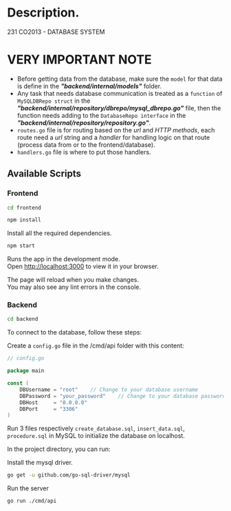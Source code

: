 # Description.

231 CO2013 - DATABASE SYSTEM

# VERY IMPORTANT NOTE

- Before getting data from the database, make sure the `model` for that data is define in the **_"backend/internal/models"_** folder.
- Any task that needs database communication is treated as a `function` of `MySQLDBRepo struct` in the **_"backend/internal/repository/dbrepo/mysql_dbrepo.go"_** file, then the function needs adding to the `DatabaseRepo interface` in the **_"backend/internal/repository/repository.go"_**.
- `routes.go` file is for routing based on the _url_ and _HTTP methods_, each route need a _url_ string and a _handler_ for handling logic on that route (process data from or to the frontend/database).
- `handlers.go` file is where to put those handlers.

## Available Scripts

### Frontend

```bash
cd frontend
```

```bash
npm install
```

Install all the required dependencies.

```bash
npm start
```

Runs the app in the development mode.\
Open [http://localhost:3000](http://localhost:3000) to view it in your browser.

The page will reload when you make changes.\
You may also see any lint errors in the console.

### Backend

```bash
cd backend
```

To connect to the database, follow these steps:

Create a `config.go` file in the /cmd/api folder with this content:

```go
// config.go

package main

const (
    DBUsername = "root"    // Change to your database username
    DBPassword = "your_password"    // Change to your database password
    DBHost     = "0.0.0.0"
    DBPort     = "3306"
)
```

Run 3 files respectively `create_database.sql`, `insert_data.sql`, `procedure.sql` in MySQL to initialize the database on localhost.

In the project directory, you can run:

Install the mysql driver.

```bash
go get -u github.com/go-sql-driver/mysql
```

Run the server

```bash
go run ./cmd/api
```
